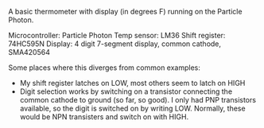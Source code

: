 A basic thermometer with display (in degrees F) running on the Particle Photon.

Microcontroller: Particle Photon
Temp sensor: LM36
Shift register: 74HC595N
Display: 4 digit 7-segment display, common cathode, SMA420564

Some places where this diverges from common examples:
* My shift register latches on LOW, most others seem to latch on HIGH
* Digit selection works by switching on a transistor connecting the common cathode to ground (so far, so good). I only had PNP transistors available, so the digit is switched on by writing LOW. Normally, these would be NPN transisters and switch on with HIGH.

